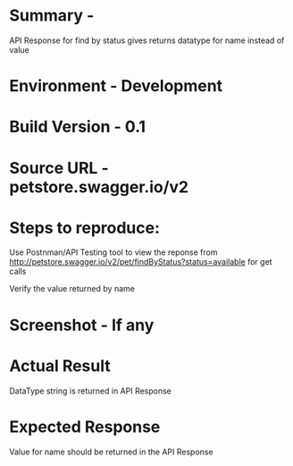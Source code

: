 # Summary - 
API Response for find by status gives returns datatype for name instead of value

# Environment - Development 

# Build Version - 0.1

# Source URL - petstore.swagger.io/v2

# Steps to reproduce:

Use Postnman/API Testing tool to view the reponse from http://petstore.swagger.io/v2/pet/findByStatus?status=available for get calls

Verify the value returned by name

# Screenshot - If any 

# Actual Result

DataType string is returned in API Response

# Expected Response

Value for name should be returned in the API Response
